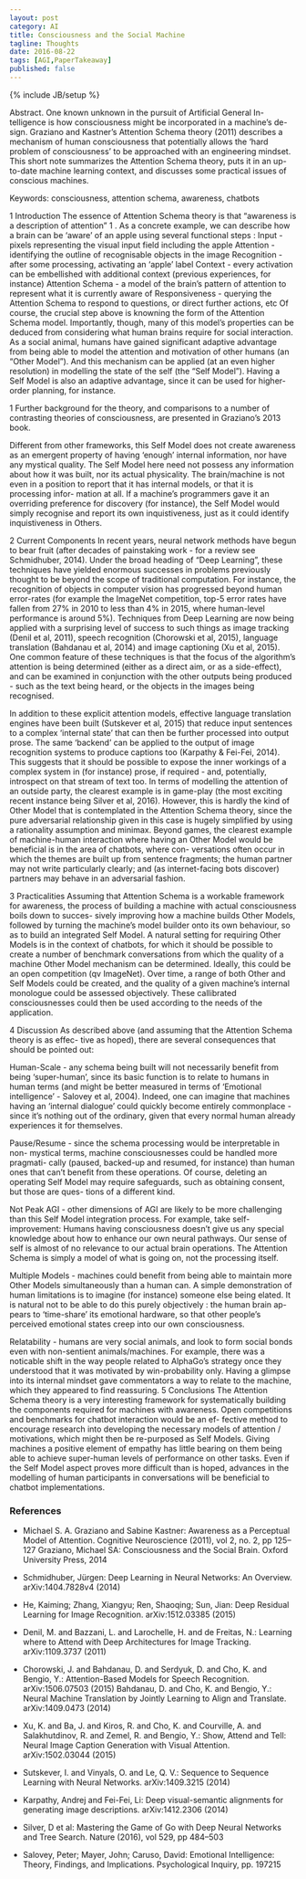 ```yaml
---
layout: post
category: AI
title: Consciousness and the Social Machine
tagline: Thoughts
date: 2016-08-22
tags: [AGI,PaperTakeaway]
published: false
---
```

{% include JB/setup %}

Abstract. One known unknown in the pursuit of Artificial General In-
telligence is how consciousness might be incorporated in a machine’s de-
sign. Graziano and Kastner’s Attention Schema theory (2011) describes
a mechanism of human consciousness that potentially allows the ‘hard
problem of consciousness’ to be approached with an engineering mindset.
This short note summarizes the Attention Schema theory, puts it in an
up-to-date machine learning context, and discusses some practical issues
of conscious machines.

Keywords: consciousness, attention schema, awareness, chatbots


1
Introduction
The essence of Attention Schema theory is that “awareness is a description of
attention” 1 . As a concrete example, we can describe how a brain can be ‘aware’
of an apple using several functional steps :
Input - pixels representing the visual input field including the apple
Attention - identifying the outline of recognisable objects in the image
Recognition - after some processing, activating an ‘apple’ label
Context - every activation can be embellished with additional context (previous
experiences, for instance)
Attention Schema - a model of the brain’s pattern of attention to represent
what it is currently aware of
Responsiveness - querying the Attention Schema to respond to questions, or
direct further actions, etc
Of course, the crucial step above is knowning the form of the Attention
Schema model. Importantly, though, many of this model’s properties can be
deduced from considering what human brains require for social interaction.
As a social animal, humans have gained significant adaptive advantage from
being able to model the attention and motivation of other humans (an “Other
Model”). And this mechanism can be applied (at an even higher resolution) in
modelling the state of the self (the “Self Model”). Having a Self Model is also an
adaptive advantage, since it can be used for higher-order planning, for instance.

1
Further background for the theory, and comparisons to a number of contrasting
theories of consciousness, are presented in Graziano’s 2013 book.


Different from other frameworks, this Self Model does not create awareness
as an emergent property of having ‘enough’ internal information, nor have any
mystical quality. The Self Model here need not possess any information about
how it was built, nor its actual physicality. The brain/machine is not even in
a position to report that it has internal models, or that it is processing infor-
mation at all. If a machine’s programmers gave it an overriding preference for
discovery (for instance), the Self Model would simply recognise and report its
own inquistiveness, just as it could identify inquistiveness in Others.

2
Current Components
In recent years, neural network methods have begun to bear fruit (after decades
of painstaking work - for a review see Schmidhuber, 2014). Under the broad
heading of “Deep Learning”, these techniques have yielded enormous successes in
problems previously thought to be beyond the scope of traditional computation.
For instance, the recognition of objects in computer vision has progressed beyond
human error-rates (for example the ImageNet competition, top-5 error rates have
fallen from 27% in 2010 to less than 4% in 2015, where human-level performance
is around 5%).
Techniques from Deep Learning are now being applied with a surprising level
of success to such things as image tracking (Denil et al, 2011), speech recognition
(Chorowski et al, 2015), language translation (Bahdanau et al, 2014) and image
captioning (Xu et al, 2015). One common feature of these techniques is that the
focus of the algorithm’s attention is being determined (either as a direct aim,
or as a side-effect), and can be examined in conjunction with the other outputs
being produced - such as the text being heard, or the objects in the images being
recognised.

In addition to these explicit attention models, effective language translation
engines have been built (Sutskever et al, 2015) that reduce input sentences to
a complex ‘internal state’ that can then be further processed into output prose.
The same ‘backend’ can be applied to the output of image recognition systems
to produce captions too (Karpathy & Fei-Fei, 2014). This suggests that it should
be possible to expose the inner workings of a complex system in (for instance)
prose, if required - and, potentially, introspect on that stream of text too.
In terms of modelling the attention of an outside party, the clearest example
is in game-play (the most exciting recent instance being Silver et al, 2016).
However, this is hardly the kind of Other Model that is contemplated in the
Attention Schema theory, since the pure adversarial relationship given in this
case is hugely simplified by using a rationality assumption and minimax.
Beyond games, the clearest example of machine-human interaction where
having an Other Model would be beneficial is in the area of chatbots, where con-
versations often occur in which the themes are built up from sentence fragments;
the human partner may not write particularly clearly; and (as internet-facing
bots discover) partners may behave in an adversarial fashion.


3
Practicalities
Assuming that Attention Schema is a workable framework for awareness, the
process of building a machine with actual consciousness boils down to succes-
sively improving how a machine builds Other Models, followed by turning the
machine’s model builder onto its own behaviour, so as to build an integrated
Self Model.
A natural setting for requiring Other Models is in the context of chatbots,
for which it should be possible to create a number of benchmark conversations
from which the quality of a machine Other Model mechanism can be determined.
Ideally, this could be an open competition (qv ImageNet).
Over time, a range of both Other and Self Models could be created, and the
quality of a given machine’s internal monologue could be assessed objectively.
These callibrated consciousnesses could then be used according to the needs of
the application.

4
Discussion
As described above (and assuming that the Attention Schema theory is as effec-
tive as hoped), there are several consequences that should be pointed out:

Human-Scale - any schema being built will not necessarily benefit from being
‘super-human’, since its basic function is to relate to humans in human terms
(and might be better measured in terms of ‘Emotional intelligence’ - Salovey
et al, 2004). Indeed, one can imagine that machines having an ‘internal
dialogue’ could quickly become entirely commonplace - since it’s nothing
out of the ordinary, given that every normal human already experiences it
for themselves.

Pause/Resume - since the schema processing would be interpretable in non-
mystical terms, machine consciousnesses could be handled more pragmati-
cally (paused, backed-up and resumed, for instance) than human ones that
can’t benefit from these operations. Of course, deleting an operating Self
Model may require safeguards, such as obtaining consent, but those are ques-
tions of a different kind.

Not Peak AGI - other dimensions of AGI are likely to be more challenging
than this Self Model integration process. For example, take self-improvement:
Humans having consciousness doesn’t give us any special knowledge about
how to enhance our own neural pathways. Our sense of self is almost of no
relevance to our actual brain operations. The Attention Schema is simply a
model of what is going on, not the processing itself.

Multiple Models - machines could benefit from being able to maintain more
Other Models simultaneously than a human can. A simple demonstration of
human limitations is to imagine (for instance) someone else being elated. It
is natural not to be able to do this purely objectively : the human brain ap-
pears to ‘time-share’ its emotional hardware, so that other people’s perceived
emotional states creep into our own consciousness.

Relatability - humans are very social animals, and look to form social bonds
even with non-sentient animals/machines. For example, there was a noticable
shift in the way people related to AlphaGo’s strategy once they understood
that it was motivated by win-probability only. Having a glimpse into its
internal mindset gave commentators a way to relate to the machine, which
they appeared to find reassuring.
5
Conclusions
The Attention Schema theory is a very interesting framework for systematically
building the components required for machines with awareness.
Open competitions and benchmarks for chatbot interaction would be an ef-
fective method to encourage research into developing the necessary models of
attention / motivations, which might then be re-purposed as Self Models.
Giving machines a positive element of empathy has little bearing on them
being able to achieve super-human levels of performance on other tasks. Even
if the Self Model aspect proves more difficult than is hoped, advances in the
modelling of human participants in conversations will be beneficial to chatbot
implementations.

### References

*  Michael S. A. Graziano and Sabine Kastner: Awareness as a Perceptual Model of
Attention. Cognitive Neuroscience (2011), vol 2, no. 2, pp 125–127
Graziano, Michael SA: Consciousness and the Social Brain. Oxford University Press,
2014

*  Schmidhuber, Jürgen: Deep Learning in Neural Networks: An Overview.
arXiv:1404.7828v4 (2014)

*  He, Kaiming; Zhang, Xiangyu; Ren, Shaoqing; Sun, Jian: Deep Residual Learning for
Image Recognition. arXiv:1512.03385 (2015)

*  Denil, M. and Bazzani, L. and Larochelle, H. and de Freitas, N.: Learning where to
Attend with Deep Architectures for Image Tracking. arXiv:1109.3737 (2011)

*  Chorowski, J. and Bahdanau, D. and Serdyuk, D. and Cho, K. and Bengio, Y.:
Attention-Based Models for Speech Recognition. arXiv:1506.07503 (2015)
Bahdanau, D. and Cho, K. and Bengio, Y.: Neural Machine Translation by Jointly
Learning to Align and Translate. arXiv:1409.0473 (2014)

*  Xu, K. and Ba, J. and Kiros, R. and Cho, K. and Courville, A. and Salakhutdinov,
R. and Zemel, R. and Bengio, Y.: Show, Attend and Tell: Neural Image Caption
Generation with Visual Attention. arXiv:1502.03044 (2015)

*  Sutskever, I. and Vinyals, O. and Le, Q. V.: Sequence to Sequence Learning with Neural
Networks. arXiv:1409.3215 (2014)

*  Karpathy, Andrej and Fei-Fei, Li: Deep visual-semantic alignments for generating image
descriptions. arXiv:1412.2306 (2014)

*  Silver, D et al: Mastering the Game of Go with Deep Neural Networks and Tree Search.
Nature (2016), vol 529, pp 484–503

*  Salovey, Peter; Mayer, John; Caruso, David: Emotional Intelligence: Theory, Findings,
and Implications. Psychological Inquiry, pp. 197215
